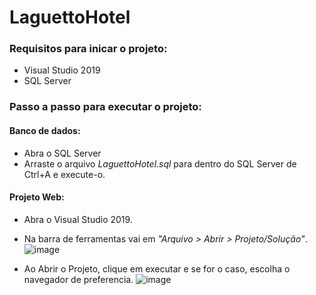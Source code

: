 # LaguettoHotel

### Requisitos para inicar o projeto:
- Visual Studio 2019
- SQL Server



### Passo a passo para executar o projeto:

#### Banco de dados:
- Abra o SQL Server
- Arraste o arquivo *LaguettoHotel.sql* para dentro do SQL Server de Ctrl+A e execute-o.


#### Projeto Web:

- Abra o Visual Studio 2019.
- Na barra de ferramentas vai em _*"Arquivo > Abrir > Projeto/Solução"*_.
![image](https://user-images.githubusercontent.com/58490187/143658632-56051a92-2fff-4ade-ac27-fda2b5efff19.png)

- Ao Abrir o Projeto, clique em executar e se for o caso, escolha o navegador de preferencia.
![image](https://user-images.githubusercontent.com/58490187/143658724-34b6c162-345c-48d3-b21b-9b4698ec2841.png)
